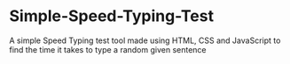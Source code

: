# Simple-Speed-Typing-Test
A simple Speed Typing test tool made using HTML, CSS and JavaScript to find the time it takes to type a random given sentence
